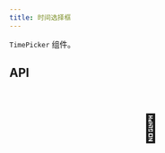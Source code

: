 ```yaml
---
title: 时间选择框
---
```


`TimePicker` 组件。

## API

<div style="padding: 40px 0;font-size: 48px; text-align: center;">🚧</div>
